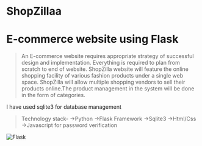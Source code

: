# ShopZillaa
# E-commerce website using Flask

>An E-commerce website requires appropriate strategy of successful design and implementation. Everything is required to plan from scratch to end of website. ShopZilla  website will feature the online shopping facility of various fashion products under a single web space. 
ShopZilla will allow multiple shopping vendors to sell their products online.The product management in the system will be done in the form of categories.

I have used sqlite3 for database management
>Technology stack-
>->Python
->Flask Framework
->Sqlite3
->Html/Css
->Javascript for password verification

![Flask](https://miro.medium.com/max/1280/1*XzIRJGujfqAiOV2EIQgR_Q.png)
